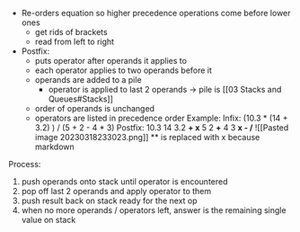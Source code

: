 - Re-orders equation so higher precedence operations come before lower ones
	- get rids of brackets
	- read from left to right
- Postfix:
	- puts operator after operands it applies to 
	- each operator applies to two operands before it
	- operands are added to a pile
		- operator is applied to last 2 operands -> pile is [[03 Stacks and Queues#Stacks]]
	- order of operands is unchanged
	- operators are listed in precedence order
Example:
	Infix: (10.3 * (14 + 3.2) ) / (5 + 2 - 4 * 3)
	Postfix: 10.3 14 3.2 **+ x** 5 2 **+** 4 3 **x - /**
	![[Pasted image 20230318233023.png]]
** is replaced with x because markdown

Process:
1. push operands onto stack until operator is encountered
2. pop off last 2 operands and apply operator to them
3. push result back on stack ready for the next op
4. when no more operands / operators left, answer is the remaining single value on stack

